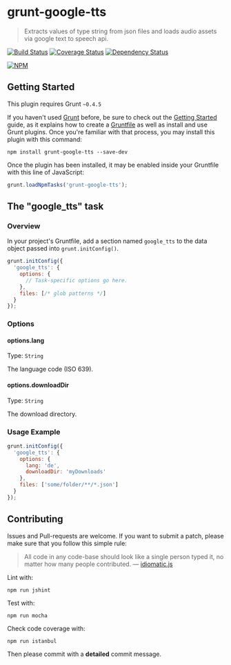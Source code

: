 # grunt-google-tts

> Extracts values of type string from json files and loads audio assets via google text to speech api.

[![Build Status](https://api.travis-ci.org/borisdiakur/grunt-google-tts.png?branch=master)](https://travis-ci.org/borisdiakur/grunt-google-tts)
[![Coverage Status](https://coveralls.io/repos/borisdiakur/grunt-google-tts/badge.svg?branch=master)](https://coveralls.io/r/borisdiakur/grunt-google-tts?branch=master)
[![Dependency Status](https://gemnasium.com/borisdiakur/grunt-google-tts.svg)](https://gemnasium.com/borisdiakur/grunt-google-tts)

[![NPM](https://nodei.co/npm/grunt-google-tts.png?downloads=true)](https://nodei.co/npm/grunt-google-tts/)

## Getting Started
This plugin requires Grunt `~0.4.5`

If you haven't used [Grunt](http://gruntjs.com/) before, be sure to check out the [Getting Started](http://gruntjs.com/getting-started) guide, as it explains how to create a [Gruntfile](http://gruntjs.com/sample-gruntfile) as well as install and use Grunt plugins. Once you're familiar with that process, you may install this plugin with this command:

```shell
npm install grunt-google-tts --save-dev
```

Once the plugin has been installed, it may be enabled inside your Gruntfile with this line of JavaScript:

```js
grunt.loadNpmTasks('grunt-google-tts');
```

## The "google_tts" task

### Overview
In your project's Gruntfile, add a section named `google_tts` to the data object passed into `grunt.initConfig()`.

```js
grunt.initConfig({
  'google_tts': {
    options: {
      // Task-specific options go here.
    },
    files: [/* glob patterns */]
  }
});
```

### Options

#### options.lang
Type: `String`

The language code (ISO 639).

#### options.downloadDir
Type: `String`

The download directory.

### Usage Example

```js
grunt.initConfig({
  'google_tts': {
    options: {
      lang: 'de',
      downloadDir: 'myDownloads'
    },
    files: ['some/folder/**/*.json']
  }
});
```

## Contributing

Issues and Pull-requests are welcome. If you want to submit a patch, please make sure that you follow this simple rule:

> All code in any code-base should look like a single person typed it, no matter how
many people contributed. — [idiomatic.js](https://github.com/rwldrn/idiomatic.js/)

Lint with:
```shell
npm run jshint
```

Test with:
```shell
npm run mocha
```

Check code coverage with:

```shell
npm run istanbul
```

Then please commit with a __detailed__ commit message.
